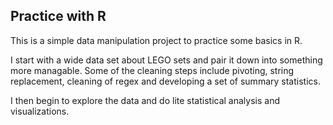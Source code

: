 ## Practice with R

This is a simple data manipulation project to practice some basics in R.

I start with a wide data set about LEGO sets and pair it down into something more managable. Some of the cleaning steps include pivoting, string replacement, cleaning of regex and developing a set of summary statistics.

I then begin to explore the data and do lite statistical analysis and visualizations.
